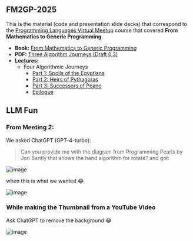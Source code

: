 ## FM2GP-2025

This is the material (code and presentation slide decks) that correspond to the [Programming Languages Virtual Meetup](https://www.meetup.com/Programming-Languages-Toronto-Meetup/) course that covered **From Mathematics to Generic Programming**.

* **Book:** [From Mathematics to Generic Programming](https://www.fm2gp.com)
* **PDF:** [Three Algorithm Journeys (Draft 0.3)](https://www.stepanovpapers.com/Journeys/Journeys-0.3.pdf)
* **Lectures:**
  * Four Algorithmic Journeys
    * [Part 1: Spoils of the Egyptians](https://www.youtube.com/playlist?list=PLHxtyCq_WDLV5N5zUCBCDC2WqF1VBDGg1)
    * [Part 2: Heirs of Pythagoras](https://www.youtube.com/playlist?list=PLHxtyCq_WDLW0NqZCcrrQUa24H_af6Mrn)
    * [Part 3: Successors of Peano](https://www.youtube.com/playlist?list=PLHxtyCq_WDLXrHwcaay14-4FXdzQBIMGx)
    * [Epilogue](https://www.youtube.com/playlist?list=PLHxtyCq_WDLVQPzEm3igPiYOR68HQcMZT)

## LLM Fun

### From Meeting 2:
We asked ChatGPT (GPT-4-turbo):
> Can you provide me with the diagram from Programming Pearls by Jon Bently that shows the hand algorithm for rotate?
and got:

![image](https://github.com/user-attachments/assets/7f77c7da-d23f-415b-89e4-461ccdd16a03)

when this is what we wanted 😂

![image](https://github.com/user-attachments/assets/cbcfe0a9-db90-4695-9ba8-908c849e8c7b)

### While making the Thumbnail from a YouTube Video

Ask ChatGPT to remove the background 😂

![image](https://github.com/user-attachments/assets/3a6ad610-a9ba-48f7-ab9b-792312e67378)


